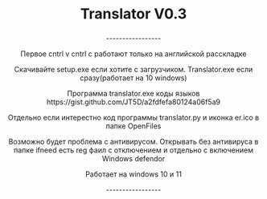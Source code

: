 <h1 align="center">Translator V0.3</a> 

<h3></h3>
<p align ="center">-----------------</p>
<p align ="center">Первое cntrl v cntrl c работают только на английской расскладке</p>
<p align ="center">Скачивайте setup.exe если хотите с загрузчиком. Translator.exe если сразу(работает на 10 windows)</p>
<p align ="center">Программа translator.exe коды языков https://gist.github.com/JT5D/a2fdfefa80124a06f5a9</p>
<p align ="center">Отдельно если интерестно код программы translator.py  и иконка er.ico в папке OpenFiles</p>
<p align ="center">Возможно будет проблема с антивирусом. Открывать без антивируса в папке ifneed есть reg фаил с отключением и отдельно с включением Windows defendor</p>
<p align ="center">Работает на windows 10 и 11 </p>
<p align ="center">-----------------</p>
